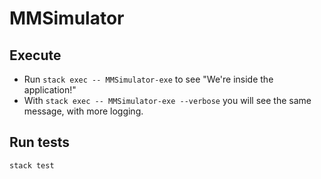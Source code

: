 # MMSimulator

## Execute

* Run `stack exec -- MMSimulator-exe` to see "We're inside the application!"
* With `stack exec -- MMSimulator-exe --verbose` you will see the same message, with more logging.

## Run tests

`stack test`
